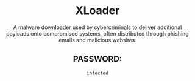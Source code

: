 <div align="center">

# XLoader

A malware downloader used by cybercriminals to deliver additional payloads onto compromised systems, often distributed through phishing emails and malicious websites.

## PASSWORD:

```
infected
```

</div>
